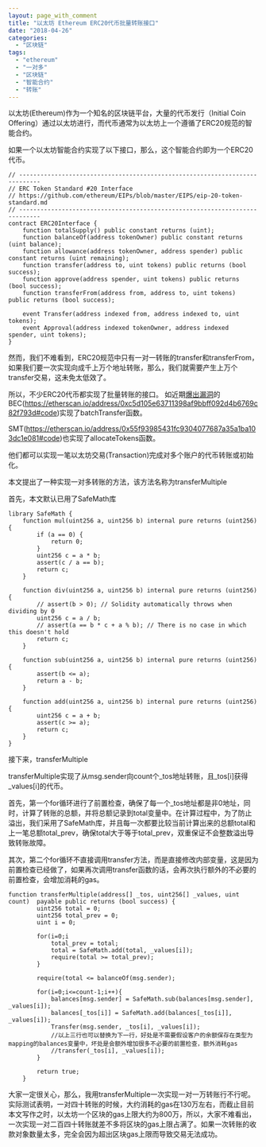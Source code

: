 ```yaml
---
layout: page_with_comment
title: "以太坊 Ethereum ERC20代币批量转账接口"
date: "2018-04-26"
categories: 
  - "区块链"
tags: 
  - "ethereum"
  - "一对多"
  - "区块链"
  - "智能合约"
  - "转账"
---
```


以太坊(Ethereum)作为一个知名的区块链平台，大量的代币发行（Initial Coin Offering）通过以太坊进行，而代币通常为以太坊上一个遵循了ERC20规范的智能合约。

如果一个以太坊智能合约实现了以下接口，那么，这个智能合约即为一个ERC20代币。

```
// ----------------------------------------------------------------------------
// ERC Token Standard #20 Interface
// https://github.com/ethereum/EIPs/blob/master/EIPS/eip-20-token-standard.md
// ----------------------------------------------------------------------------
contract ERC20Interface {
    function totalSupply() public constant returns (uint);
    function balanceOf(address tokenOwner) public constant returns (uint balance);
    function allowance(address tokenOwner, address spender) public constant returns (uint remaining);
    function transfer(address to, uint tokens) public returns (bool success);
    function approve(address spender, uint tokens) public returns (bool success);
    function transferFrom(address from, address to, uint tokens) public returns (bool success);

    event Transfer(address indexed from, address indexed to, uint tokens);
    event Approval(address indexed tokenOwner, address indexed spender, uint tokens);
}

```

然而，我们不难看到，ERC20规范中只有一对一转账的transfer和transferFrom，如果我们要一次实现向成千上万个地址转账，那么，我们就需要产生上万个transfer交易，这未免太低效了。

所以，不少ERC20代币都实现了批量转账的接口。 如近期[爆出漏洞](http://36kr.com/p/5131152.html)的BEC(https://etherscan.io/address/0xc5d105e63711398af9bbff092d4b6769c82f793d#code)实现了batchTransfer函数。

SMT(https://etherscan.io/address/0x55f93985431fc9304077687a35a1ba103dc1e081#code)也实现了allocateTokens函数。

他们都可以实现一笔以太坊交易(Transaction)完成对多个账户的代币转账或初始化。

本文提出了一种实现一对多转账的方法，该方法名称为transferMultiple

首先，本文默认已用了SafeMath库

```
library SafeMath {
    function mul(uint256 a, uint256 b) internal pure returns (uint256) {
        if (a == 0) {
            return 0;
        }
        uint256 c = a * b;
        assert(c / a == b);
        return c;
    }

    function div(uint256 a, uint256 b) internal pure returns (uint256) {
        // assert(b > 0); // Solidity automatically throws when dividing by 0
        uint256 c = a / b;
        // assert(a == b * c + a % b); // There is no case in which this doesn't hold
        return c;
    }

    function sub(uint256 a, uint256 b) internal pure returns (uint256) {
        assert(b <= a);
        return a - b;
    }

    function add(uint256 a, uint256 b) internal pure returns (uint256) {
        uint256 c = a + b;
        assert(c >= a);
        return c;
    }
}

```

接下来，transferMultiple

transferMultiple实现了从msg.sender向count个\_tos地址转账，且\_tos\[i\]获得\_values\[i\]的代币。

首先，第一个for循环进行了前置检查，确保了每一个\_tos地址都是非0地址，同时，计算了转账的总额，并将总额记录到total变量中。在计算过程中，为了防止溢出，我们采用了SafeMath库，并且每一次都要比较当前计算出来的总额total和上一笔总额total\_prev，确保total大于等于total\_prev，双重保证不会整数溢出导致转账故障。

其次，第二个for循环不直接调用transfer方法，而是直接修改内部变量，这是因为前置检查已经做了，如果再次调用transfer函数的话，会再次执行额外的不必要的前置检查，会增加消耗的gas。

```
function transferMultiple(address[] _tos, uint256[] _values, uint count)  payable public returns (bool success) {
        uint256 total = 0;
        uint256 total_prev = 0;
        uint i = 0;

        for(i=0;i
            total_prev = total;
            total = SafeMath.add(total, _values[i]);
            require(total >= total_prev);
        }

        require(total <= balanceOf(msg.sender);

        for(i=0;i<=count-1;i++){
            balances[msg.sender] = SafeMath.sub(balances[msg.sender], _values[i]);
            balances[_tos[i]] = SafeMath.add(balances[_tos[i]], _values[i]);
            Transfer(msg.sender, _tos[i], _values[i]);
            //以上三行也可以替换为下一行，好处是不需要假设客户的余额保存在类型为mapping的balances变量中，坏处是会额外增加很多不必要的前置检查，额外消耗gas
            //transfer(_tos[i], _values[i]);
        }

        return true;
    }

```

大家一定很关心，那么，我用transferMultiple一次实现一对一万转账行不行呢。 实际测试表明，一对四十转账的时候，大约消耗的gas在130万左右，而截止目前本文写作之时，以太坊一个区块的gas上限大约为800万，所以，大家不难看出，一次实现一对二百四十转账就差不多将区块的gas上限占满了。如果一次转账的收款对象数量太多，完全会因为超出区块gas上限而导致交易无法成功。
